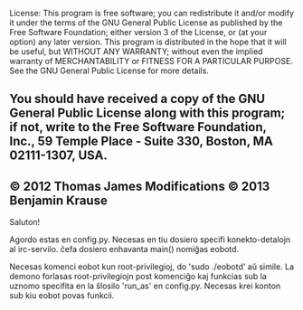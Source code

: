 ﻿License: This program is free software; you can redistribute it and/or
modify it under the terms of the GNU General Public License as published by
the Free Software Foundation; either version 3 of the License, or (at your
option) any later version. This program is distributed in the hope that it
will be useful, but WITHOUT ANY WARRANTY; without even the implied warranty
of MERCHANTABILITY or FITNESS FOR A PARTICULAR PURPOSE. See the GNU General
Public License for more details.

You should have received a copy of the GNU General Public License
along with this program; if not, write to the Free Software
Foundation, Inc., 59 Temple Place - Suite 330, Boston, MA  02111-1307, USA.
---------------------------------------------------------------------------
© 2012 Thomas James
Modifications © 2013 Benjamin Krause
---------------------------------------------------------------------------

Saluton!

Agordo estas en config.py. Necesas en tiu dosiero specifi konekto-detalojn al
irc-servilo. ĉefa dosiero enhavanta main() nomiĝas eobotd.

Necesas komenci eobot kun root-privilegioj, do 'sudo ./eobotd' aŭ simile. La
demono forlasas root-privilegiojn post komenciĝo kaj funkcias sub la uznomo
specifita en la ŝlosilo 'run_as' en config.py. Necesas krei konton sub kiu
eobot povas funkcii.
